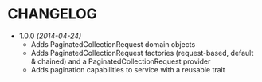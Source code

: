 # CHANGELOG

* 1.0.0 *(2014-04-24)*
    * Adds PaginatedCollectionRequest domain objects
    * Adds PaginatedCollectionRequest factories (request-based, default & chained) and a PaginatedCollectionRequest provider
    * Adds pagination capabilities to service with a reusable trait

